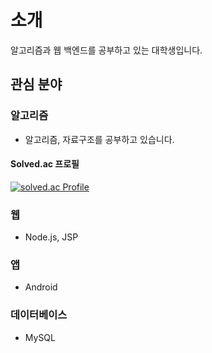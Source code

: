 # 소개
알고리즘과 웹 백엔드를 공부하고 있는 대학생입니다. 


## 관심 분야

### 알고리즘
* 알고리즘, 자료구조를 공부하고 있습니다.
#### Solved.ac 프로필
[![solved.ac Profile](http://mazassumnida.wtf/api/generate_badge?boj=psh6464)](https://solved.ac/profile/psh6464)

### 웹
*  Node.js, JSP
  
### 앱
* Android

### 데이터베이스
* MySQL
